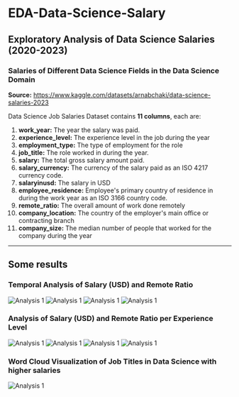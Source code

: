 # EDA-Data-Science-Salary
## Exploratory Analysis of Data Science Salaries (2020-2023)
### Salaries of Different Data Science Fields in the Data Science Domain

**Source:** https://www.kaggle.com/datasets/arnabchaki/data-science-salaries-2023

Data Science Job Salaries Dataset contains **11 columns**, each are:

1. **work_year:** The year the salary was paid.
2. **experience_level:** The experience level in the job during the year
3. **employment_type:** The type of employment for the role
4. **job_title:** The role worked in during the year.
5. **salary:** The total gross salary amount paid.
6. **salary_currency:** The currency of the salary paid as an ISO 4217 currency code.
7. **salaryinusd:** The salary in USD
8. **employee_residence:** Employee's primary country of residence in during the work year as an ISO 3166 country code.
9. **remote_ratio:** The overall amount of work done remotely
10. **company_location:** The country of the employer's main office or contracting branch
11. **company_size:** The median number of people that worked for the company during the year

---

## Some results

### Temporal Analysis of Salary (USD) and Remote Ratio

![Analysis 1](analisys_1.png)
![Analysis 1](analisys_2.png)
![Analysis 1](analisys_3.png)
![Analysis 1](analisys_4.png)


### Analysis of Salary (USD) and Remote Ratio per Experience Level

![Analysis 1](analisys_5.png)
![Analysis 1](analisys_6.png)
![Analysis 1](analisys_7.png)
![Analysis 1](analisys_8.png)

### Word Cloud Visualization of Job Titles in Data Science with higher salaries

![Analysis 1](analisys_9.png)

